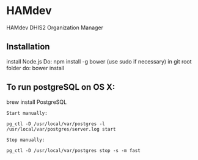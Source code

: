 # HAMdev
HAMdev DHIS2 Organization Manager

## Installation
install Node.js
Do: npm install -g bower (use sudo if necessary)
in git root folder do: bower install

## To run postgreSQL on OS X:
brew install PostgreSQL

	Start manually:

	pg_ctl -D /usr/local/var/postgres -l /usr/local/var/postgres/server.log start

	Stop manually:

	pg_ctl -D /usr/local/var/postgres stop -s -m fast